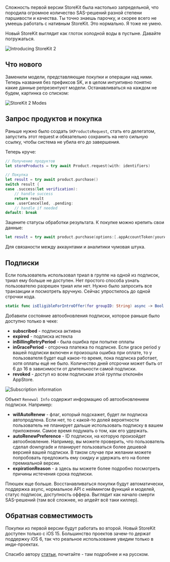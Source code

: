 Сложность первой версии StoreKit была настолько запредельной, что породила огромное количество SAS-решений разной степени паршивости и качества. Ты точно знаешь парочку, и скорее всего не умеешь работать с нативным StoreKit. Это нормально. Я тоже не умею.

Новый StoreKit выглядит как глоток холодной воды в пустыне. Давайте погружаться.

![Introducing StoreKit 2](https://cdn.ivanvorobei.by/websites/sparrowcode.io/meet-storekit-2/header.jpg)

## Что нового

Заменили модели, представляющие покупки и операции над ними. Теперь названия без префиксов SK, и в целом интуитивно понятно какие данные репрезентуют модели. Останавливаться на каждом не будем, картинка cо списком:

![StoreKit 2 Modes](https://cdn.ivanvorobei.by/websites/sparrowcode.io/meet-storekit-2/models.jpg)

## Запрос продуктов и покупка

Раньше нужно было создать `SKProductsRequest`, стать его делегатом, запустить этот request и обязательно сохранить на него сильную ссылку, чтобы система не убила его до завершения.

Теперь круче:

```swift
// Получение продуктов
let storeProducts = try await Product.request(with: identifiers)

// Покупка
let result = try await product.purchase()
switch result {
case .success(let verification):
    // handle success
    return result
case .userCancelled, .pending:
    // handle if needed
default: break
```

Зацените статусы обработки результата. К покупке можно крепить свои данные:

```swift
let result = try await product.purchase(options:[.appAccountToken(yourAppToken))])
```

Для связаности между аккаунтами и аналитики чумовая штука.

## Подписки

Если пользователь использовал триал в группе на одной из подписок, триал ему больше не доступен. Нет простого способа узнать пользователю разрешен триал или нет. Нужно было запросить все транзакции и посмотреть вручную. Сейчас упростилось до одной строчки кода.

```swift
static func isEligibleForIntroOffer(for groupID: String) async -> Bool
```

Добавили состояние автообновления подписки, которое раньше было доступно только в чеке:

- <b>subscribed</b> - подписка активна<br>
- <b>expired</b> - подписка истекла<br>
- <b>inBillingRetryPeriod</b> - была ошибка при попытке оплаты<br>
- <b>inGracePeriod</b> - отсрочка платежа по подписке. Если grace period у вашей подписки включен и произошла ошибка при оплате, то у пользователя будет ещё какое-то время, пока подписка работает, хотя оплаты ещё не было. Количество дней отсрочки может быть от 6 до 16 в зависимости от длительности самой подписки.<br>
- <b>revoked</b> - доступ ко всем подпискам этой группы отклонён AppStore.

![Subscription information](https://cdn.ivanvorobei.by/websites/sparrowcode.io/meet-storekit-2/subscription-information.jpg)

Объект `Renewal Info` содержит информацию об автообновлением подписки. Например:

- <b>willAutoRenew</b> - флаг, который подскажет, будет ли подписка автопродлена. Если нет, то с какой-то долей вероятности пользователь не планирует дальше использовать подписку в вашем приложении. Самое время подумать о том, как его удержать.<br>
- <b>autoRenewPreference</b> - ID подписки, на которую произойдет автообновление. Например, вы можете проверить, что пользователь сделал downgrade и планирует пользоваться более дешевой версией вашей подписки. В таком случае при желании можете попробовать предложить ему скидку и удержать его на более премиальной версии.<br>
- <b>expirationReason</b> - а здесь вы можете более подробно посмотреть причины истечения срока подписки.

Плюшек еще больше. Восстанавливаться покупки будут автоматически, поддержка async, нормальное API с неймингом функций и моделей, статус подписок, доступность оффера. Выглядит как начало смерти SAS-решений (там всё сложнее, но апдейт всё таки киллер).

## Обратная совместимость

Покупки из первой версии будут работать во второй. Новый StoreKit доступен только с iOS 15. Большинство проектов зачем-то держат поддержку iOS 6, так что реальное использование увидим только в инди-проектах.

Спасибо автору  [статьи](https://habr.com/ru/post/563280/), почитайте - там подробнее и на русском.

